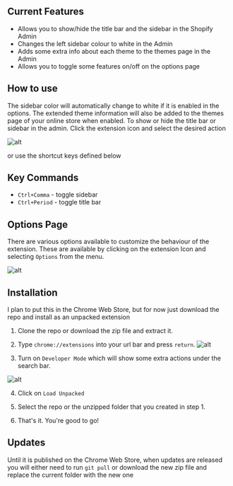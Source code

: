 ## Current Features
- Allows you to show/hide the title bar and the sidebar in the Shopify Admin
- Changes the left sidebar colour to white in the Admin
- Adds some extra info about each theme to the themes page in the Admin
- Allows you to toggle some features on/off on the options page

## How to use
The sidebar color will automatically change to white if it is enabled in the options.
The extended theme information will also be added to the themes page of your online store when enabled.
To show or hide the title bar or sidebar in the admin. Click the extension icon and select the desired action

![alt](https://screenshot.click/Screen_Shot_2017-06-14_at_11.41.55_PM.jpg)

or use the shortcut keys defined below

## Key Commands
- `Ctrl+Comma` - toggle sidebar
- `Ctrl+Period` - toggle title bar

## Options Page
There are various options available to customize the behaviour of the extension. These are available by clicking on the extension Icon and selecting `Options` from the menu.

![alt](https://screenshot.click/14-29-82n62-ag9mi.jpg)

## Installation

I plan to put this in the Chrome Web Store, but for now just download the repo and install as an unpacked extension

1. Clone the repo or download the zip file and extract it.

2. Type `chrome://extensions` into your url bar and press `return`. ![alt](https://screenshot.click/10-55-pcupg-60pvl.jpg)

3. Turn on `Developer Mode` which will show some extra actions under the search bar.

![alt](https://screenshot.click/10-56-783gj-vm91g.jpg)

4. Click on `Load Unpacked`

5. Select the repo or the unzipped folder that you created in step 1.

6. That's it. You're good to go! 

## Updates
Until it is published on the Chrome Web Store, when updates are released you will either need to run `git pull` or download the new zip file and replace the current folder with the new one
